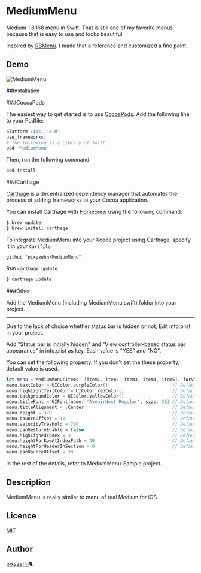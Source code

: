 MediumMenu
====================

Medium 1.8.168 menu in Swift. That is still one of my favorite menus because that is easy to use and looks beautiful.

Inspired by [RBMenu](https://github.com/RoshanNindrai/RBMenu). I made that a reference and customized a fine point.

## Demo

![MediumMenu](https://github.com/pixyzehn/MediumMenu/blob/master/Assets/MediumMenu.gif)

##Installation

###CocoaPods

The easiest way to get started is to use [CocoaPods](http://cocoapods.org/). Add the following line to your Podfile:

```ruby
platform :ios, '8.0'
use_frameworks!
# The following is a Library of Swift.
pod 'MediumMenu'
```

Then, run the following command:

```ruby
pod install
```

###Carthage

[Carthage](https://github.com/Carthage/Carthage) is a decentralized dependency manager that automates the process of adding frameworks to your Cocoa application.

You can install Carthage with [Homebrew](http://brew.sh/) using the following command:

```bash
$ brew update
$ brew install carthage
```

To integrate MediumMenu into your Xcode project using Carthage, specify it in your `Cartfile`:

```ogdl
github "pixyzehn/MediumMenu"
```
Run `carthage update`.

```bash
$ carthage update
```

###Other

Add the MediumMenu (including MediumMenu.swift) folder into your project.

---

Due to the lack of choice whether status bar is hidden or not,  Edit info.plist in your project.

Add "Status bar is initially hidden" and "View controller-based status bar appearance" in info.plist as key. Eash value is "YES" and "NO".

You can set the following property. If you don't set the these property, default value is used.

```Swift
let menu = MediumMenu(items: [item1, item2, item3, item4, item5], forViewController: self)
menu.textColor = UIColor.purpleColor()                        // Default is UIColor(red:0.98, green:0.98, blue:0.98, alpha:1).
menu.highLightTextColor = UIColor.redColor()                  // Default is UIColor(red:0.57, green:0.57, blue:0.57, alpha:1).
menu.backgroundColor = UIColor.yellowColor()                  // Default is UIColor(red:0.05, green:0.05, blue:0.05, alpha:1).
menu.titleFont = UIFont(name: "AvenirNext-Regular", size: 30) // Default is UIFont(name: "HelveticaNeue-Light", size: 28).
menu.titleAlignment = .Center                                 // Default is .Left.
menu.height = 370                                             // Default is 466.
menu.bounceOffset = 10                                        // Default is 0.
menu.velocityTreshold = 700                                   // Default is 1000.
menu.panGestureEnable = false                                 // Default is true.
menu.highLighedIndex = 3                                      // Default is 1.
menu.heightForRowAtIndexPath = 40                             // Default is 57.
menu.heightForHeaderInSection = 0                             // Default is 30.
menu.panBounceOffset = 30
```

In the rest of the details, refer to MediumMenu-Sample project.

## Description

MediumMenu is really similar to menu of real Medium for iOS.

## Licence

[MIT](https://github.com/pixyzehn/MediumMenu/blob/master/LICENSE)

## Author

[pixyzehn](https://github.com/pixyzehn)🐈
